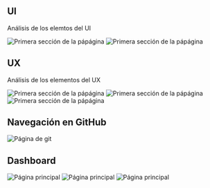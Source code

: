 ## UI

Análisis de los elemtos del UI

![Primera sección de la pápágina](ui/ui1.png)
![Primera sección de la pápágina](ui/ui2.png)

## UX

Análisis de los elementos del UX

![Primera sección de la pápágina](ux/1.png)
![Primera sección de la pápágina](ux/2.png)
![Primera sección de la pápágina](ux/3.png)

## Navegación en GitHub

![Página de git](navegacion/github.png)

## Dashboard

![Página principal](dashboard/Mockup.png)
![Página principal](dashboard/Chile.png)
![Página principal](dashboard/Alumnas.png)
